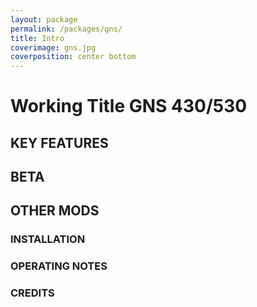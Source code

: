 ```yaml
---
layout: package
permalink: /packages/gns/
title: Intro
coverimage: gns.jpg
coverposition: center bottom
---
```


# Working Title GNS 430/530


## KEY FEATURES

## BETA

## OTHER MODS

### INSTALLATION

### OPERATING NOTES

### CREDITS
